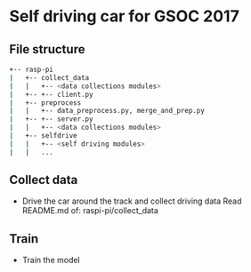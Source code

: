 # Self driving car for GSOC 2017

## File structure

```bash
+-- rasp-pi
|   +-- collect_data
|   |   +-- <data collections modules>
|   +-- +-- client.py
|   +-- preprocess
|   |   +-- data_preprocess.py, merge_and_prep.py
|   +-- +-- server.py
|   |   +-- <data collections modules>
|   +-- selfdrive
|   |   +-- <self driving modules>
|   |   ...
```

## Collect data

  + Drive the car around the track and collect driving data
    Read README.md of: raspi-pi/collect_data

## Train

  + Train the model
